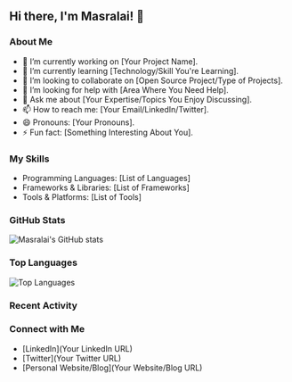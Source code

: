 <!-- Profile README for Masralai -->

## Hi there, I'm Masralai! 👋

### About Me

- 🔭 I’m currently working on [Your Project Name].
- 🌱 I’m currently learning [Technology/Skill You're Learning].
- 👯 I’m looking to collaborate on [Open Source Project/Type of Projects].
- 🤔 I’m looking for help with [Area Where You Need Help].
- 💬 Ask me about [Your Expertise/Topics You Enjoy Discussing].
- 📫 How to reach me: [Your Email/LinkedIn/Twitter].
- 😄 Pronouns: [Your Pronouns].
- ⚡ Fun fact: [Something Interesting About You].

### My Skills

- Programming Languages: [List of Languages]
- Frameworks & Libraries: [List of Frameworks]
- Tools & Platforms: [List of Tools]

### GitHub Stats

![Masralai's GitHub stats](https://github-readme-stats.vercel.app/api?username=Masralai&show_icons=true&theme=radical)

### Top Languages

![Top Languages](https://github-readme-stats.vercel.app/api/top-langs/?username=Masralai&layout=compact&theme=radical)

### Recent Activity

<!--START_SECTION:activity-->
<!--END_SECTION:activity-->

### Connect with Me

- [LinkedIn](Your LinkedIn URL)
- [Twitter](Your Twitter URL)
- [Personal Website/Blog](Your Website/Blog URL)

<!-- Optional: Add more sections as needed -->
